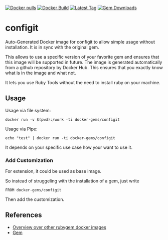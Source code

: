 [![Docker pulls](https://img.shields.io/docker/pulls/rubygem/configit.svg)](https://hub.docker.com/r/rubygem/configit/)
[![Docker Build](https://img.shields.io/docker/automated/rubygem/configit.svg)](https://hub.docker.com/r/rubygem/configit/)
[![Latest Tag](https://img.shields.io/github/tag/docker-rubygem/configit.svg)](https://hub.docker.com/r/rubygem/configit/)
[![Gem Downloads](https://img.shields.io/gem/dt/configit.svg)](https://rubygems.org/gems/configit/)
# configit

Auto-Generated Docker image for configit to allow simple usage without installation.
It is in sync with the original gem.

This allows to use a specific version of your favorite gem and ensures that this image will be supported in future.
The image is generated automatically from a github repository by Docker Hub.
This ensures that you exactly know what is in the image and what not.

It lets you use Ruby Tools without the need to install ruby on your machine.

## Usage

Usage via file system:

`docker run -v $(pwd):/work -ti docker-gems/configit`

Usage via Pipe:

`echo "test" | docker run -ti docker-gems/configit`

It depends on your specific use case how your want to use it.

### Add Customization

For extension, it could be used as base image.

So instead of struggeling with the installation of a gem, just write

`FROM docker-gems/configit`

Then add the customization.

## References

 - [Overview over other rubygem docker images](https://github.com/thinkbot/docker-rubygem)
 - [Gem](https://rubygems.org/gems/configit/)
